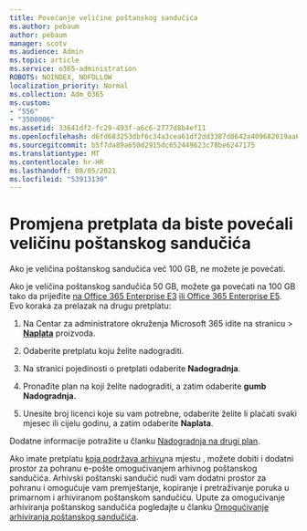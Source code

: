 ```yaml
---
title: Povećanje veličine poštanskog sandučića
ms.author: pebaum
author: pebaum
manager: scotv
ms.audience: Admin
ms.topic: article
ms.service: o365-administration
ROBOTS: NOINDEX, NOFOLLOW
localization_priority: Normal
ms.collection: Adm_O365
ms.custom:
- "556"
- "3500006"
ms.assetid: 33641df2-fc29-493f-a6c6-2777d8b4ef11
ms.openlocfilehash: d6fd683253dbf6c34a3cea61df2dd3387d8642a409682019aa62ef3b619e84aa
ms.sourcegitcommit: b5f7da89a650d2915dc652449623c78be6247175
ms.translationtype: MT
ms.contentlocale: hr-HR
ms.lasthandoff: 08/05/2021
ms.locfileid: "53913130"
---
```

# <a name="switch-subscriptions-to-increase-mailbox-size"></a>Promjena pretplata da biste povećali veličinu poštanskog sandučića

Ako je veličina poštanskog sandučića već 100 GB, ne možete je povećati.
  
Ako je veličina poštanskog sandučića 50 GB, možete ga povećati na 100 GB tako da prijeđite [na Office 365 Enterprise E3](https://products.office.com/business/office-365-enterprise-e3-business-software) [ili Office 365 Enterprise E5](https://products.office.com/business/office-365-enterprise-e5-business-software). Evo koraka za prelazak na drugu pretplatu:
  
1. Na Centar za administratore okruženja Microsoft 365 idite na stranicu  \> **[Naplata](https://go.microsoft.com/fwlink/p/?linkid=842054)** proizvoda.

2. Odaberite pretplatu koju želite nadograditi.

3. Na stranici pojedinosti o pretplati odaberite **Nadogradnja**.

4. Pronađite plan na koji želite nadograditi, a zatim odaberite **gumb Nadogradnja.**

5. Unesite broj licenci koje su vam potrebne, odaberite želite li plaćati svaki mjesec ili cijelu godinu, a zatim odaberite **Naplata**.

Dodatne informacije potražite u članku [Nadogradnja na drugi plan](https://docs.microsoft.com/microsoft-365/commerce/subscriptions/upgrade-to-different-plan).

Ako imate pretplatu [koja podržava arhivu](https://docs.microsoft.com/office365/servicedescriptions/exchange-online-archiving-service-description/exchange-online-archiving-service-description)na mjestu , možete dobiti i dodatni prostor za pohranu e-pošte omogućivanjem arhivnog poštanskog sandučića. Arhivski poštanski sandučić nudi vam dodatni prostor za pohranu i omogućuje vam premještanje, kopiranje i pretraživanje poruka u primarnom i arhiviranom poštanskom sandučiću. Upute za omogućivanje arhiviranja poštanskog sandučića pogledajte u članku [Omogućivanje arhiviranja poštanskog sandučića](https://docs.microsoft.com/microsoft-365/compliance/enable-archive-mailboxes).